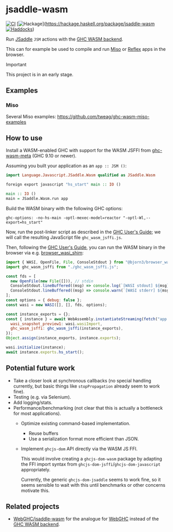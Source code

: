 # jsaddle-wasm
[![CI](https://github.com/amesgen/jsaddle-wasm/workflows/ci-wasm/badge.svg)](https://github.com/amesgen/jsaddle-wasm/actions)
[![Hackage](https://img.shields.io/hackage/v/jsaddle-wasm)](https://hackage.haskell.org/package/jsaddle-wasm
[![Haddocks](https://img.shields.io/badge/documentation-Haddocks-purple)](https://hackage.haskell.org/package/jsaddle-wasm/docs/Language-Javascript-JSaddle-Wasm.html))

Run [JSaddle][] `JSM` actions with the [GHC WASM backend][].

This can for example be used to compile and run [Miso][] or [Reflex][] apps in the browser.

> [!IMPORTANT]
> This project is in an early stage.

## Examples

### Miso

Several Miso examples: https://github.com/tweag/ghc-wasm-miso-examples

## How to use

Install a WASM-enabled GHC with support for the WASM JSFFI from [ghc-wasm-meta][] (GHC 9.10 or newer).

Assuming you built your application as an `app :: JSM ()`:

```haskell
import Language.Javascript.JSaddle.Wasm qualified as JSaddle.Wasm

foreign export javascript "hs_start" main :: IO ()

main :: IO ()
main = JSaddle.Wasm.run app
```

Build the WASM binary with the following GHC options:
```cabal
ghc-options: -no-hs-main -optl-mexec-model=reactor "-optl-Wl,--export=hs_start"
```

Now, run the post-linker script as described in the [GHC User's Guide][ghc-users-guide-js-api]; we will call the resulting JavaScript file `ghc_wasm_jsffi.js`.

Then, following the [GHC User's Guide][ghc-users-guide-js-api], you can run the WASM binary in the browser via e.g. [browser_wasi_shim][]:
```javascript
import { WASI, OpenFile, File, ConsoleStdout } from "@bjorn3/browser_wasi_shim";
import ghc_wasm_jsffi from "./ghc_wasm_jsffi.js";

const fds = [
  new OpenFile(new File([])), // stdin
  ConsoleStdout.lineBuffered((msg) => console.log(`[WASI stdout] ${msg}`)),
  ConsoleStdout.lineBuffered((msg) => console.warn(`[WASI stderr] ${msg}`)),
];
const options = { debug: false };
const wasi = new WASI([], [], fds, options);

const instance_exports = {};
const { instance } = await WebAssembly.instantiateStreaming(fetch("app.wasm"), {
  wasi_snapshot_preview1: wasi.wasiImport,
  ghc_wasm_jsffi: ghc_wasm_jsffi(instance_exports),
});
Object.assign(instance_exports, instance.exports);

wasi.initialize(instance);
await instance.exports.hs_start();
```

## Potential future work

 - Take a closer look at synchronous callbacks (no special handling currently, but basic things like `stopPropagation` already seem to work fine).
 - Testing (e.g. via Selenium).
 - Add logging/stats.
 - Performance/benchmarking (not clear that this is actually a bottleneck for most applications).
    - Optimize existing command-based implementation.
       - Reuse buffers
       - Use a serialization format more efficient than JSON.
    - Implement `ghcjs-dom` API directly via the WASM JS FFI.

      This would involve creating a `ghcjs-dom-wasm` package by adapting the FFI import syntax from `ghcjs-dom-jsffi`/`ghcjs-dom-javascript` appropriately.

      Currently, the generic `ghcjs-dom-jsaddle` seems to work fine, so it seems sensible to wait with this until benchmarks or other concerns motivate this.

## Related projects

 - [WebGHC/jsaddle-wasm](https://github.com/WebGHC/jsaddle-wasm) for the analogue for [WebGHC][] instead of the [GHC WASM backend][].

[JSaddle]: https://github.com/ghcjs/jsaddle
[GHC WASM backend]: https://www.tweag.io/blog/2022-11-22-wasm-backend-merged-in-ghc
[Miso]: https://github.com/dmjio/miso
[Reflex]: https://github.com/reflex-frp/reflex
[ghc-wasm-meta]: https://gitlab.haskell.org/ghc/ghc-wasm-meta
[browser_wasi_shim]: https://github.com/bjorn3/browser_wasi_shim
[ghc-users-guide-js-api]: https://ghc.gitlab.haskell.org/ghc/doc/users_guide/wasm.html#the-javascript-api
[WebGHC]: https://webghc.github.io
